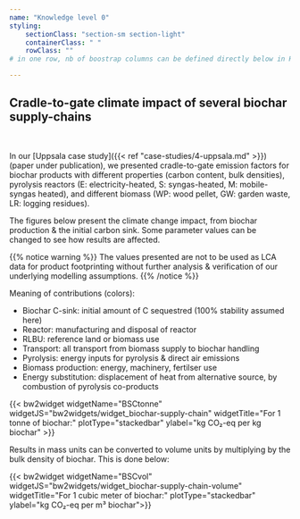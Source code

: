 ```yaml
---
name: "Knowledge level 0"
styling:
    sectionClass: "section-sm section-light"
    containerClass: " "
    rowClass: ""
# in one row, nb of boostrap columns can be defined directly below in HTML

---
```


<div class="col-md-12 text-left">

## **Cradle-to-gate climate impact of several biochar supply-chains**
<br />

</div>

<div class="col-md-6 text-left">


In our [Uppsala case study]({{< ref "case-studies/4-uppsala.md" >}}) (paper under publication), we presented cradle-to-gate emission factors for biochar products with different properties (carbon content, bulk densities), pyrolysis reactors (E: electricity-heated, S: syngas-heated, M: mobile-syngas heated), and different biomass (WP: wood pellet, GW: garden waste, LR: logging residues). 

The figures below present the climate change impact, from biochar production & the initial carbon sink. Some parameter values can be changed to see how results are affected.

{{% notice warning %}}
The values presented are not to be used as LCA data for product footprinting without further analysis & verification of our underlying modelling assumptions. 
{{% /notice %}}

</div>
<div class="col-md-6 text-left">

Meaning of contributions (colors):
- Biochar C-sink: initial amount of C sequestred (100% stability assumed here)
- Reactor: manufacturing and disposal of reactor
- RLBU: reference land or biomass use
- Transport: all transport from biomass supply to biochar handling
- Pyrolysis: energy inputs for pyrolysis & direct air emissions
- Biomass production: energy, machinery, fertilser use
- Energy substitution: displacement of heat from alternative source, by combustion of pyrolysis co-products


</div>

<div class="col-md-12 text-left">

{{< bw2widget widgetName="BSCtonne"  widgetJS="bw2widgets/widget_biochar-supply-chain" widgetTitle="For 1 tonne of biochar:" plotType="stackedbar" ylabel="kg CO₂-eq per kg biochar" >}} 

Results in mass units can be converted to volume units by multiplying by the bulk density of biochar. This is done below: 

{{< bw2widget widgetName="BSCvol"  widgetJS="bw2widgets/widget_biochar-supply-chain-volume" widgetTitle="For 1 cubic meter of biochar:" plotType="stackedbar" ylabel="kg CO₂-eq per m³ biochar">}} 

</div>

